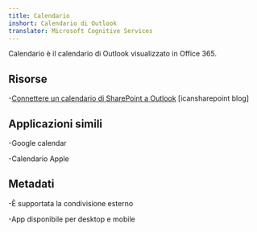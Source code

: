 ```yaml
---
title: Calendario
inshort: Calendario di Outlook
translator: Microsoft Cognitive Services
---
```


Calendario è il calendario di Outlook visualizzato in Office 365.

Risorse
---------

-[Connettere un calendario di SharePoint a
    Outlook](http://icsh.pt/SPandOutlook) \[icansharepoint blog\]

Applicazioni simili
--------------------

-Google calendar

-Calendario Apple

Metadati
--------

-È supportata la condivisione esterno

-App disponibile per desktop e mobile

